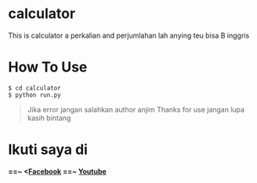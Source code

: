 # calculator
This is calculator a perkalian and perjumlahan lah anying teu bisa B inggris
# How To Use
```
$ cd calculator
$ python run.py
```
> Jika error jangan salahkan author anjim
> Thanks for use
> jangan lupa kasih bintang

# Ikuti saya di
<b>==~ <[Facebook](https://www.facebook.com/faizal.asshadily)<b>
<c>==~ [Youtube](https://www.youtube.com/channel/UCEg3T9hyhlkDkTPf_kGo4ow)<c>
